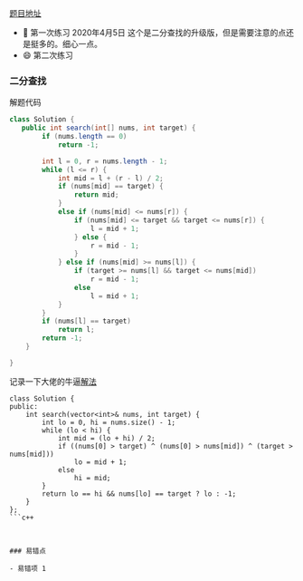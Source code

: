 [题目地址](https://leetcode-cn.com/problems/search-in-rotated-sorted-array/)



- :slightly_smiling_face: 第一次练习 2020年4月5日 这个是二分查找的升级版，但是需要注意的点还是挺多的。细心一点。
- :smile: 第二次练习 



### 二分查找

解题代码

```java
class Solution {
   public int search(int[] nums, int target) {
        if (nums.length == 0)
            return -1;

        int l = 0, r = nums.length - 1;
        while (l <= r) {
            int mid = l + (r - l) / 2;
            if (nums[mid] == target) {
                return mid;
            }
            else if (nums[mid] <= nums[r]) {
                if (nums[mid] <= target && target <= nums[r]) {
                    l = mid + 1;
                } else {
                    r = mid - 1;
                }
            } else if (nums[mid] >= nums[l]) {
                if (target >= nums[l] && target <= nums[mid])
                    r = mid - 1;
                else
                    l = mid + 1;
            }
        }
        if (nums[l] == target)
            return l;
        return -1;
    }

}
```



记录一下大佬的牛逼[解法](https://leetcode-cn.com/problems/search-in-rotated-sorted-array/solution/ji-jian-solution-by-lukelee/)

```
class Solution {
public:
    int search(vector<int>& nums, int target) {
        int lo = 0, hi = nums.size() - 1;
        while (lo < hi) {
            int mid = (lo + hi) / 2;
            if ((nums[0] > target) ^ (nums[0] > nums[mid]) ^ (target > nums[mid]))
                lo = mid + 1;
            else
                hi = mid;
        }
        return lo == hi && nums[lo] == target ? lo : -1;
    }
};
```c++



### 易错点

- 易错项 1 
